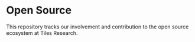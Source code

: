 # Open Source

This repository tracks our involvement and contribution to the open source ecosystem at Tiles Research.
